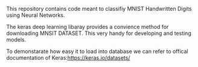 This repository contains code meant to classifiy MNIST Handwritten Digits using Neural Networks. 

The keras deep learning libaray provides a convience method for downloading MNSIT DATASET.
This very handy for developing and testing models.

To demonstarate how easy it to load into database we can refer to offical documentation of Keras:https://keras.io/datasets/

